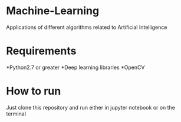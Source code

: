 # Machine-Learning
Applications of different algorithms related to Artificial Intelligence

# Requirements
*Python2.7 or greater
*Deep learning libraries
*OpenCV

# How to run 
Just clone this repository and run either in jupyter notebook or on the terminal  
